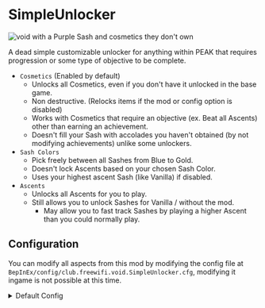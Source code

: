 # SimpleUnlocker
![void with a Purple Sash and cosmetics they don't own](https://files.freewifi.club/noindex/simpleunlocker.banner.png)

A dead simple customizable unlocker for anything within PEAK that requires progression or some type of objective to be complete.
- `Cosmetics` (Enabled by default)
  - Unlocks all Cosmetics, even if you don't have it unlocked in the base game.
  - Non destructive. (Relocks items if the mod or config option is disabled)
  - Works with Cosmetics that require an objective (ex. Beat all Ascents) other than earning an achievement.    
  - Doesn't fill your Sash with accolades you haven't obtained (by not modifying achievements) unlike some unlockers.
- `Sash Colors`
  - Pick freely between all Sashes from Blue to Gold.
  - Doesn't lock Ascents based on your chosen Sash Color.
  - Uses your highest ascent Sash (like Vanilla) if disabled.
- `Ascents`
  - Unlocks all Ascents for you to play.
  - Still allows you to unlock Sashes for Vanilla / without the mod.
    - May allow you to fast track Sashes by playing a higher Ascent than you could normally play.

## Configuration
You can modify all aspects from this mod by modifying the config file at `BepInEx/config/club.freewifi.void.SimpleUnlocker.cfg`, modifying it ingame is not possible at this time.
<details>
<summary>Default Config</summary>

```properties
## Settings file was created by plugin SimpleUnlocker v1.0.0
## Plugin GUID: club.freewifi.void.SimpleUnlocker

[General]

## Unlocks all Cosmetics within the game.
# Setting type: Boolean
# Default value: true
Unlock Cosmetics = true

## Changes your Sash color. Default value will select your Sash color based on your highest completed ascent, this will not affect which Ascents you have available.
# Setting type: SashColor
# Default value: Default
# Acceptable values: Blue, Green, LightGreen, Black, Brown, Red, Purple, Silver, Gold, Default
Sash = Default

## Unlocks all Ascents within the game.
# Setting type: Boolean
# Default value: false
Unlock Ascents = false
```
</details>